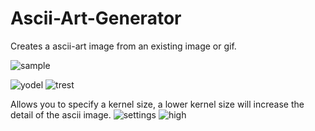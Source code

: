 # Ascii-Art-Generator
Creates a ascii-art image from an existing image or gif.


![sample](https://user-images.githubusercontent.com/79473529/156040341-ef07d41f-fb88-49f7-a60e-ad0404a02abf.png)



![yodel](https://user-images.githubusercontent.com/79473529/156041229-a6a56cb3-6cd7-43f7-b30a-28b2a6415ab2.gif)
![trest](https://user-images.githubusercontent.com/79473529/156041241-f021ed8c-7355-421b-b94c-efafa95c3f80.gif)



Allows you to specify a kernel size, a lower kernel size will increase the detail of the ascii image.
![settings](https://user-images.githubusercontent.com/79473529/156041560-07db7824-8da4-4f07-a360-1054b92a15e6.png)
![high](https://user-images.githubusercontent.com/79473529/156041821-70d257e5-f938-46e5-b8bf-65f68460f1e9.gif)
